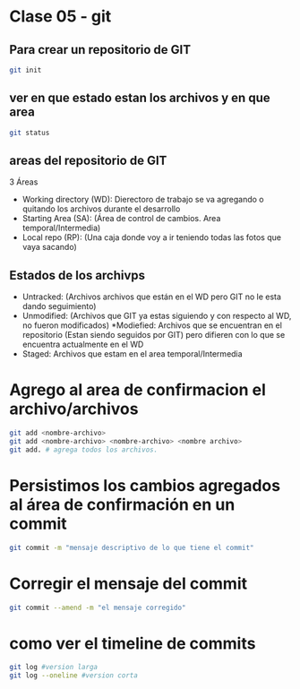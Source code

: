 # Clase 05 - git

## Para crear un repositorio de GIT

```sh
git init
```

## ver en que estado estan los archivos y en que area

```sh
git status
```

## areas del repositorio de GIT

3 Áreas

* Working directory (WD): Dierectoro de trabajo se va agregando o quitando los archivos durante el desarrollo
* Starting Area (SA): (Área de control de cambios. Area temporal/Intermedia) <!-- Area de confirmacion -->
* Local repo (RP): (Una caja donde voy a ir teniendo todas las fotos que vaya sacando)

## Estados de los archivps

* Untracked: (Archivos archivos que están en el WD pero GIT no le esta dando seguimiento)
* Unmodified: (Archivos que GIT ya estas siguiendo y con respecto al WD, no fueron modificados)
*Modiefied: Archivos que se encuentran en el repositorio (Estan siendo seguidos por GIT) pero difieren con lo que se encuentra actualmente en el WD
* Staged: Archivos que estam en el area temporal/Intermedia

# Agrego al area de confirmacion el archivo/archivos

```sh
git add <nombre-archivo>
git add <nombre-archivo> <nombre-archivo> <nombre archivo>
git add. # agrega todos los archivos.
```
# Persistimos los cambios agregados al área de confirmación en un commit

```sh
git commit -m "mensaje descriptivo de lo que tiene el commit"
```

# Corregir el mensaje del commit

```sh
git commit --amend -m "el mensaje corregido"
```

# como ver el timeline de commits

```sh
git log #version larga
git log --oneline #version corta
